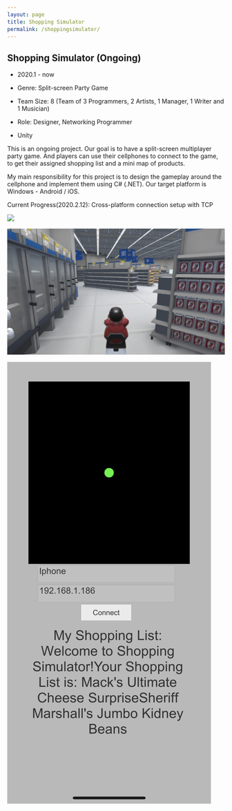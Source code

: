 ```yaml
---
layout: page
title: Shopping Simulator
permalink: /shoppingsimulator/
---
```




## Shopping Simulator (Ongoing)

 - 2020.1 - now

 - Genre: Split-screen Party Game

 - Team Size: 8 (Team of 3 Programmers, 2 Artists, 1 Manager, 1 Writer and 1 Musician)

 - Role: Designer, Networking Programmer

 - Unity

This is an ongoing project. Our goal is to have a split-screen multiplayer party game. And players can use their cellphones to connect to the game, to get their assigned shopping list and a mini map of products.

My main responsibility for this project is to design the gameplay around the cellphone and implement them using C# (.NET). Our target platform is Windows - Android / iOS.

Current Progress(2020.2.12): Cross-platform connection setup with TCP

![](./img/SS3.png)

![](./img/SS.png)

![](./img/SS2.png)